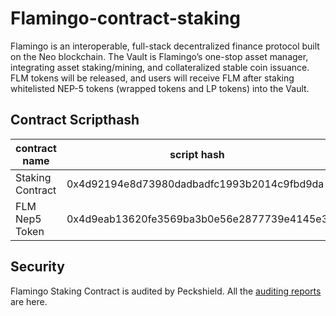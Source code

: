 # Flamingo-contract-staking


Flamingo is an interoperable, full-stack decentralized finance protocol built on the Neo blockchain. The Vault is Flamingo’s one-stop asset manager, integrating asset staking/mining, and collateralized stable coin issuance. FLM tokens will be released, and users will receive FLM after staking whitelisted NEP-5 tokens (wrapped tokens and LP tokens) into the Vault.


## Contract Scripthash
contract name | script hash
---|---
Staking Contract | 0x4d92194e8d73980dadbadfc1993b2014c9fbd9da
FLM Nep5 Token | 0x4d9eab13620fe3569ba3b0e56e2877739e4145e3

## Security
Flamingo Staking Contract is audited by Peckshield. All the [auditing reports](https://github.com/flamingo-finance/flamingo-audit) are here.
